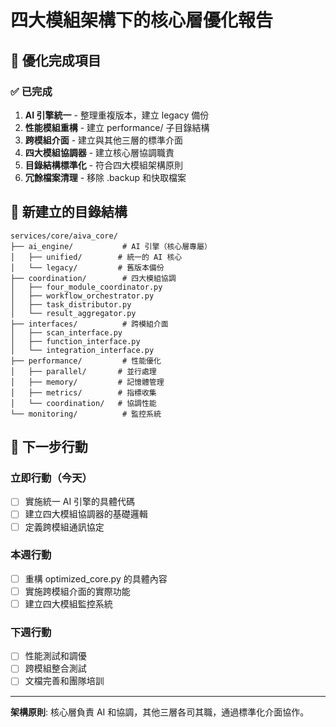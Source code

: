 # 四大模組架構下的核心層優化報告

## 🎯 優化完成項目

### ✅ 已完成
1. **AI 引擎統一** - 整理重複版本，建立 legacy 備份
2. **性能模組重構** - 建立 performance/ 子目錄結構  
3. **跨模組介面** - 建立與其他三層的標準介面
4. **四大模組協調器** - 建立核心層協調職責
5. **目錄結構標準化** - 符合四大模組架構原則
6. **冗餘檔案清理** - 移除 .backup 和快取檔案

## 📁 新建立的目錄結構

```
services/core/aiva_core/
├── ai_engine/           # AI 引擎（核心層專屬）
│   ├── unified/        # 統一的 AI 核心
│   └── legacy/         # 舊版本備份
├── coordination/        # 四大模組協調
│   ├── four_module_coordinator.py
│   ├── workflow_orchestrator.py
│   ├── task_distributor.py
│   └── result_aggregator.py
├── interfaces/          # 跨模組介面  
│   ├── scan_interface.py
│   ├── function_interface.py
│   └── integration_interface.py
├── performance/         # 性能優化
│   ├── parallel/       # 並行處理
│   ├── memory/         # 記憶體管理
│   ├── metrics/        # 指標收集
│   └── coordination/   # 協調性能
└── monitoring/          # 監控系統
```

## 🚀 下一步行動

### 立即行動（今天）
- [ ] 實施統一 AI 引擎的具體代碼
- [ ] 建立四大模組協調器的基礎邏輯
- [ ] 定義跨模組通訊協定

### 本週行動  
- [ ] 重構 optimized_core.py 的具體內容
- [ ] 實施跨模組介面的實際功能
- [ ] 建立四大模組監控系統

### 下週行動
- [ ] 性能測試和調優
- [ ] 跨模組整合測試
- [ ] 文檔完善和團隊培訓

---

**架構原則**: 核心層負責 AI 和協調，其他三層各司其職，通過標準化介面協作。
